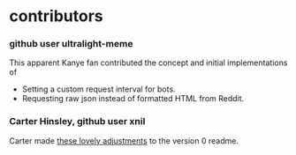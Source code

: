 # contributors

### github user ultralight-meme

This apparent Kanye fan contributed the concept and initial implementations of

* Setting a custom request interval for bots.
* Requesting raw json instead of formatted HTML from Reddit.

### Carter Hinsley, github user xnil

Carter made [these lovely
adjustments](https://github.com/laice/graw/commit/5bf2ae37dd06a1fb8cfe38b5c4aa944c1f8a236d)
to the version 0 readme.
